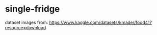 # single-fridge

dataset images from: https://www.kaggle.com/datasets/kmader/food41?resource=download
